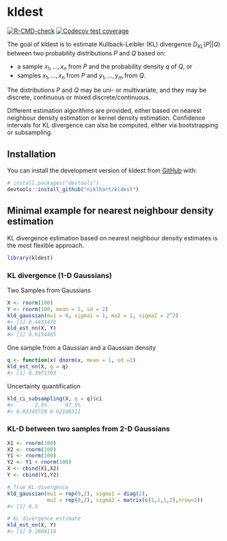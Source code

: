 
<!-- README.md is generated from README.Rmd. Please edit that file -->

# kldest

<!-- badges: start -->

[![R-CMD-check](https://github.com/niklhart/kldest/actions/workflows/R-CMD-check.yaml/badge.svg)](https://github.com/niklhart/kldest/actions/workflows/R-CMD-check.yaml)
[![Codecov test
coverage](https://codecov.io/gh/niklhart/kldest/branch/master/graph/badge.svg)](https://app.codecov.io/gh/niklhart/kldest?branch=master)
<!-- badges: end -->

The goal of kldest is to estimate Kullback-Leibler (KL) divergence
$D_{KL}(P||Q)$ between two probability distributions $P$ and $Q$ based
on:

- a sample $x_1,...,x_n$ from $P$ and the probability density $q$ of
  $Q$, or
- samples $x_1,...,x_n$ from $P$ and $y_1,...,y_m$ from $Q$.

The distributions $P$ and $Q$ may be uni- or multivariate, and they may
be discrete, continuous or mixed discrete/continuous.

Different estimation algorithms are provided, either based on nearest
neighbour density estimation or kernel density estimation. Confidence
intervals for KL divergence can also be computed, either via
bootstrapping or subsampling.

## Installation

You can install the development version of kldest from
[GitHub](https://github.com/) with:

``` r
# install.packages("devtools")
devtools::install_github("niklhart/kldest")
```

## Minimal example for nearest neighbour density estimation

KL divergence estimation based on nearest neighbour density estimates is
the most flexible approach.

``` r
library(kldest)
```

### KL divergence (1-D Gaussians)

Two Samples from Gaussians

``` r
X <- rnorm(100)
Y <- rnorm(100, mean = 1, sd = 2)
kld_gaussian(mu1 = 0, sigma1 = 1, mu2 = 1, sigma2 = 2^2)
#> [1] 0.4431472
kld_est_nn(X, Y)
#> [1] 0.6154485
```

One sample from a Gaussian and a Gaussian density

``` r
q <- function(x) dnorm(x, mean = 1, sd =2)
kld_est_nn(X, q = q)
#> [1] 0.3971703
```

Uncertainty quantification

``` r
kld_ci_subsampling(X, q = q)$ci
#>       2.5%      97.5% 
#> 0.03345729 0.62108311
```

### KL-D between two samples from 2-D Gaussians

``` r
X1 <- rnorm(100)
X2 <- rnorm(100)
Y1 <- rnorm(100)
Y2 <- Y1 + rnorm(100)
X <- cbind(X1,X2)
Y <- cbind(Y1,Y2)

# True KL divergence
kld_gaussian(mu1 = rep(0,2), sigma1 = diag(2),
             mu2 = rep(0,2), sigma2 = matrix(c(1,1,1,2),nrow=2))
#> [1] 0.5

# KL divergence estimate
kld_est_nn(X, Y)
#> [1] 0.2804118
```
